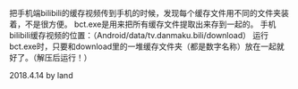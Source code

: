 把手机端bilibili的缓存视频传到手机的时候，发现每个缓存文件用不同的文件夹装着，不是很方便。
bct.exe是用来把所有缓存文件提取出来存到一起的。
手机bilibili缓存视频的位置：（Android/data/tv.danmaku.bili/download）
运行bct.exe时，只要和download里的一堆缓存文件夹（都是数字名称）放在一起就好了。（解压后运行！）

2018.4.14 by land
